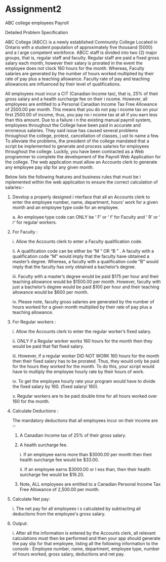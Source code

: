 # Assignment2
ABC college employees Payroll

Detailed Problem Specification

ABC College (ABCC) is a newly established Community College Located in Ontario with a student population of approximately 
five thousand (5000) and a l arge competent workforce. ABCC staff is divided into two (2) major groups, that is, regular 
staff and faculty. Regular staff are paid a fixed gross salary each month, however their salary is prorated in the event 
the employee does not clock 160 hours for the month. Whereas, Faculty salaries are generated by the number of hours worked 
multiplied by their rate of pay plus a teaching allowance. Faculty rate of pay and teaching allowances are influenced by 
their level of qualifications.

All employees must incur a CIT (Canadian Income tax), that is, 25% of their gross salary and a health surcharge fee on 
their i ncome. However, all employees are entitled to a Personal Canadian Income Tax Free Allowance of 2500.00 per month. 
This means that you do not pay i ncome tax on your first 2500.00 of income, thus, you pay no i ncome tax at all if you earn
less than this amount. Due to a failure i n the existing manual payroll system, employees throughout the College have been 
paid in accurate and erroneous salaries. They said issue has caused several problems throughout the college, protest, 
cancellation of classes, j ust to name a few. To alleviate the problems, the president of the college mandated that a script 
be implemented to generate and process salaries for employees throughout the college. Luckily, you have been contracted as 
a Web programmer to complete the development of the Payroll Web Application for the college. The web application must allow
an Accounts clerk to generate any employee pay slip for any given month.

Below lists the following features and business rules that must be i mplemented within the web applicaiton to ensure the
correct calculation of salaries:-
1. Develop a properly designed i nterface that all an Accounts clerk to enter the employee number, name, department, 
   hours’ work for a given month and an employee type code for an employee.

    a. An employee type code can ONLY be ‘ F’ or ‘ f’ for Faculty and ‘ R’ or ‘ r’ for regular workers.
    
2. For Faculty :
    
    i. Allow the Accounts clerk to enter a Faculty qualification code.
    
    ii. A qualification code can be either be “M ” OR “B ” . A faculty with a qualification code “M” would imply that 
        the faculty have obtained a master’s degree. Whereas, a faculty with a qualification code “B” would imply that the
        faculty has only obtained a bachelor’s degree.
    
    iii. Faculty with a master’s degree would be paid $175 per hour and their teaching allowance would be $1500.00 per
         month. However, faculty with just a bachelor’s degree would be paid $100 per hour and their teaching allowance
         would be $600 per month.
    
    iv. Please note, faculty gross salaries are generated by the number of hours worked for a given month multiplied by their
       rate of pay plus a teaching allowance.

3. For Regular workers :
    
    i. Allow the Accounts clerk to enter the regular worker’s fixed salary.
    
    ii. ONLY if a Regular worker works 160 hours for the month then they would be paid that flat fixed salary.
    
    iii. However, if a regular worker DID NOT WORK 160 hours for the month then their fixed salary has to be prorated. 
       Thus, they would only be paid for the hours they worked for the month. To do this, your script would have to multiply
       the employee hourly rate by their hours of work.
    
    iv. To get the employee hourly rate your program would have to divide the fixed salary by 160. (fixed salary/ 160).
    
    v. Regular workers are to be paid double time for all hours worked over 160 for the month.

4. Calculate Deductions :
   
   The mandatory deductions that all employees incur on their income are :-
     
     1. A Canadian Income tax of 25% of their gross salary.
     
     2. A health surcharge fee.
        
        i. If an employee earns more than $3000.00 per month then their health surcharge fee would be $33.00.
        
        ii. If an employee earns $3000.00 or l ess than, then their health surcharge fee would be $19.20.
     
     3. Note, ALL employees are entitled to a Canadian Personal Income Tax Free Allowance of 2,500.00 per month.
     
5. Calculate Net pay:
   
   i. The net pay for all employees i s calculated by subtracting all deductions from the employee's gross salary.

6. Output:
  
   i. After all the information is entered by the Accounts clerk, all relevant calculations must then be performed and 
      then your app should generate the pay slip for that employee, listing all the following information to the console : 
      Employee number, name, department, employee type, number of hours worked, gross salary, deductions and net pay.
